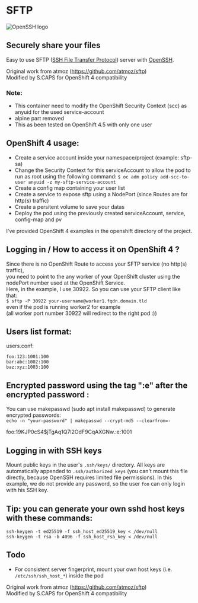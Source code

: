 # SFTP

![OpenSSH logo](https://raw.githubusercontent.com/virer/sftp/master/openssh.png "Powered by OpenSSH")

## Securely share your files

Easy to use SFTP ([SSH File Transfer Protocol](https://en.wikipedia.org/wiki/SSH_File_Transfer_Protocol)) server with [OpenSSH](https://en.wikipedia.org/wiki/OpenSSH).

Original work from atmoz (https://github.com/atmoz/sftp) <br>
Modified by S.CAPS for OpenShift 4 compatibility <br>

### Note:
- This container need to modify the OpenShift Security Context (scc) as anyuid for the used service-account
- alpine part removed
- This as been tested on OpenShift 4.5 with only one user

## OpenShift 4 usage:
- Create a service account inside your namespace/project (example: sftp-sa)
- Change the Security Context for this serviceAccount to allow the pod to run as root using the following command:
   `$ oc adm policy add-scc-to-user anyuid -z my-sftp-service-account`
- Create a config map containing your user list
- Create a service to expose sftp using a NodePort (since Routes are for http(s) traffic)
- Create a persitent volume to save your datas
- Deploy the pod using the previously created serviceAccount, service, config-map and pv

I've provided OpenShift 4 examples in the openshift directory of the project.

## Logging in / How to access it on OpenShift 4 ?
Since there is no OpenShift Route to access your SFTP service (no http(s) traffic), <br>
you need to point to the any worker of your OpenShift cluster using the nodePort number used at the OpenShift Service. <br>
Here, in the example, I use 30922. So you can use your SFTP client like that:  <br>
    `$ sftp -P 30922 your-username@worker1.fqdn.domain.tld` <br>
    even if the pod is running worker2 for example <br>
    (all worker port number 30922 will redirect to the right pod :))<br>

## Users list format:

users.conf:

```
foo:123:1001:100
bar:abc:1002:100
baz:xyz:1003:100
```

## Encrypted password using the tag ":e" after the encrypted password :
You can use makepasswd (sudo apt install makepasswd) to generate encrypted passwords:  
`echo -n "your-password" | makepasswd --crypt-md5 --clearfrom=-`

foo:$1$9KJP0cS4$jTgAq1Q7l2OdF9CqAXGNw.:e:1001


## Logging in with SSH keys

Mount public keys in the user's `.ssh/keys/` directory. All keys are automatically appended to `.ssh/authorized_keys` (you can't mount this file directly, because OpenSSH requires limited file permissions). In this example, we do not provide any password, so the user `foo` can only login with his SSH key.

## Tip: you can generate your own sshd host keys with these commands:

```
ssh-keygen -t ed25519 -f ssh_host_ed25519_key < /dev/null
ssh-keygen -t rsa -b 4096 -f ssh_host_rsa_key < /dev/null
```

## Todo
  - For consistent server fingerprint, mount your own host keys (i.e. `/etc/ssh/ssh_host_*`) inside the pod

Original work from atmoz (https://github.com/atmoz/sftp) <br>
Modified by S.CAPS for OpenShift 4 compatibility <br>
